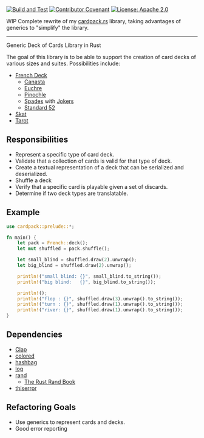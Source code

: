 [![Build and Test](https://github.com/forfailures/cardpack/actions/workflows/CI.yaml/badge.svg)](https://github.com/forfailures/cardpack/actions/workflows/CI.yaml)
[![Contributor Covenant](https://img.shields.io/badge/Contributor%20Covenant-2.1-4baaaa.svg)](CODE_OF_CONDUCT.md)
[![License: Apache 2.0](https://img.shields.io/badge/license-Apache%202.0-blue?style=flat-square)](LICENSE-APACHE)

WIP Complete rewrite of my [cardpack.rs](https://github.com/ImperialBower/cardpack.rs) 
library, taking advantages of generics to "simplify" the library. 

---
Generic Deck of Cards Library in Rust

The goal of this library is to be able to support the creation of card
decks of various sizes and suites. Possibilities include:

* [French Deck](https://en.wikipedia.org/wiki/French_playing_cards)
  * [Canasta](https://en.wikipedia.org/wiki/Canasta#Cards_and_deal)
  * [Euchre](https://en.wikipedia.org/wiki/Euchre)
  * [Pinochle](https://en.wikipedia.org/wiki/Pinochle#Deck)
  * [Spades](https://en.wikipedia.org/wiki/Spades_(card_game)#General_overview) with [Jokers](https://en.wikipedia.org/wiki/Joker_(playing_card))
  * [Standard 52](https://en.wikipedia.org/wiki/Standard_52-card_deck)
* [Skat](https://en.wikipedia.org/wiki/Skat_(card_game)#Deck)
* [Tarot](https://en.wikipedia.org/wiki/Tarot#Tarot_gaming_decks)

## Responsibilities

* Represent a specific type of card deck.
* Validate that a collection of cards is valid for that type of deck.
* Create a textual representation of a deck that can be serialized and deserialized.
* Shuffle a deck
* Verify that a specific card is playable given a set of discards.
* Determine if two deck types are translatable.

## Example

```rust
use cardpack::prelude::*;

fn main() {
    let pack = French::deck();
    let mut shuffled = pack.shuffle();

    let small_blind = shuffled.draw(2).unwrap();
    let big_blind = shuffled.draw(2).unwrap();

    println!("small blind: {}", small_blind.to_string());
    println!("big blind:   {}", big_blind.to_string());

    println!();
    println!("flop : {}", shuffled.draw(3).unwrap().to_string());
    println!("turn : {}", shuffled.draw(1).unwrap().to_string());
    println!("river: {}", shuffled.draw(1).unwrap().to_string());
}
```

## Dependencies

* [Clap](https://crates.io/crates/clap)
* [colored](https://github.com/colored-rs/colored)
* [hashbag](https://github.com/jonhoo/hashbag)
* [log](https://github.com/rust-lang/log)
* [rand](https://crates.io/crates/rand)
  * [The Rust Rand Book](https://rust-random.github.io/book/)
* [thiserror](https://github.com/dtolnay/thiserror)

## Refactoring Goals

* Use generics to represent cards and decks.
* Good error reporting
